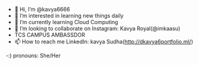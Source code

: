 - 👋 Hi, I’m @kavya6666
- 👀 I’m interested in learning new things daily
- 🌱 I’m currently learning Cloud Computing
- 💞️ I’m looking to collaborate on Instagram: Kavya Royal(@imkaasu)
-   TCS CAMPUS AMBASSDOR
- 📫 How to reach me LinkedIn: kavya Sudha(http://dkavya6portfolio.ml/)

-:) pronouns: She/Her
<!---
kavya6666/kavya6666 is a ✨ special ✨ repository because its `README.md` (this file) appears on your GitHub profile.
You can click the Preview link to take a look at your changes.
--->

